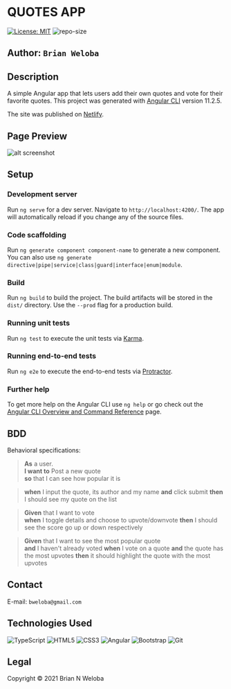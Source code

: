 # QUOTES APP

[![License: MIT](https://img.shields.io/badge/License-MIT-yellow.svg)](https://opensource.org/licenses/MIT) ![repo-size](https://img.shields.io/github/repo-size/brian-weloba/quotes)

## **Author**: ```Brian Weloba```

## Description

A simple  Angular app that lets users add their own quotes and vote for their favorite quotes. This project was generated with [Angular CLI](https://github.com/angular/angular-cli) version 11.2.5.

The site was published on [Netlify](https://app.netlify.com/).

## Page Preview

![alt screenshot](screenshot.png)

## Setup

### Development server

Run `ng serve` for a dev server. Navigate to `http://localhost:4200/`. The app will automatically reload if you change any of the source files.

### Code scaffolding

Run `ng generate component component-name` to generate a new component. You can also use `ng generate directive|pipe|service|class|guard|interface|enum|module`.

### Build

Run `ng build` to build the project. The build artifacts will be stored in the `dist/` directory. Use the `--prod` flag for a production build.

### Running unit tests

Run `ng test` to execute the unit tests via [Karma](https://karma-runner.github.io).

### Running end-to-end tests

Run `ng e2e` to execute the end-to-end tests via [Protractor](http://www.protractortest.org/).

### Further help

To get more help on the Angular CLI use `ng help` or go check out the [Angular CLI Overview and Command Reference](https://angular.io/cli) page.

## BDD

Behavioral specifications:
>**As** a user.  
>**I want to** Post a new quote  
>**so** that I can see how popular it is
  
>**when** I input the quote, its author and my name 
>**and** click submit
>**then** I should see my quote on the list

>**Given** that I want to vote  
>**when** I toggle details and choose to upvote/downvote
>**then** I should see the score go up or down respectively

>**Given** that I want to see the most popular quote  
>**and** I haven't already voted 
>**when** I vote on a quote
>**and** the quote has the most upvotes
>**then** it should highlight the quote with the most upvotes   

## Contact

E-mail: ```bweloba@gmail.com```

## Technologies Used
<img alt="TypeScript" src="https://img.shields.io/badge/typescript%20-%23007ACC.svg?&style=for-the-badge&logo=typescript&logoColor=white"/>

<img alt="HTML5" src="https://img.shields.io/badge/html5%20-%23E34F26.svg?&style=for-the-badge&logo=html5&logoColor=white"/>

<img alt="CSS3" src="https://img.shields.io/badge/css3%20-%231572B6.svg?&style=for-the-badge&logo=css3&logoColor=white"/>

<img alt="Angular" src="https://img.shields.io/badge/angular%20-%23DD0031.svg?&style=for-the-badge&logo=angular&logoColor=white"/>

<img alt="Bootstrap" src="https://img.shields.io/badge/bootstrap%20-%23563D7C.svg?&style=for-the-badge&logo=bootstrap&logoColor=white"/>

<img alt="Git" src="https://img.shields.io/badge/git%20-%23F05033.svg?&style=for-the-badge&logo=git&logoColor=white"/>


## Legal

 Copyright &copy; 2021 Brian N Weloba
